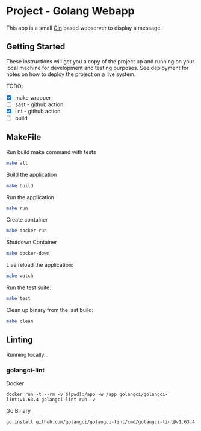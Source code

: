 # Project - Golang Webapp

This app is a small [Gin](https://gin-gonic.com/) based webserver to display a message.

## Getting Started

These instructions will get you a copy of the project up and running on your local machine for development and testing purposes. See deployment for notes on how to deploy the project on a live system.

TODO:
 - [x] make wrapper
 - [ ] sast - github action
 - [x] lint - github action
 - [ ] build

## MakeFile

Run build make command with tests
```bash
make all
```

Build the application
```bash
make build
```

Run the application
```bash
make run
```
Create container
```bash
make docker-run
```

Shutdown Container
```bash
make docker-down
```

Live reload the application:
```bash
make watch
```

Run the test suite:
```bash
make test
```

Clean up binary from the last build:
```bash
make clean
```

## Linting
Running locally...

### golangci-lint
Docker
```
docker run -t --rm -v $(pwd):/app -w /app golangci/golangci-lint:v1.63.4 golangci-lint run -v
```
Go Binary
```
go install github.com/golangci/golangci-lint/cmd/golangci-lint@v1.63.4
```
